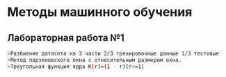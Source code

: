 # Методы машинного обучения

## Лабораторная работа №1
```sh 
>Разбиение датасета на 3 части 2/3 тренировочные данные 1/3 тестовые
>Метод парзеновского окна с относительным размером окна.
>Треугольная функция ядра K(r)=(1 - r)[r<=1]
```